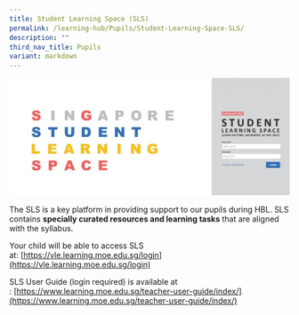 ```yaml
---
title: Student Learning Space (SLS)
permalink: /learning-hub/Pupils/Student-Learning-Space-SLS/
description: ""
third_nav_title: Pupils
variant: markdown
---
```

![](/images/Learning%20Hub/Pupils/Student%20learning%20space%20(SLS)/SLS20log20In20Picture.jpg)

The SLS is a key platform in providing support to our pupils during HBL. SLS contains&nbsp;**specially curated resources and learning tasks**&nbsp;that are aligned with the syllabus.

Your child will be able to access SLS at:&nbsp;[https://vle.learning.moe.edu.sg/login](https://vle.learning.moe.edu.sg/login)

SLS User Guide (login required) is available at :&nbsp;[https://www.learning.moe.edu.sg/teacher-user-guide/index/](https://www.learning.moe.edu.sg/teacher-user-guide/index/)

